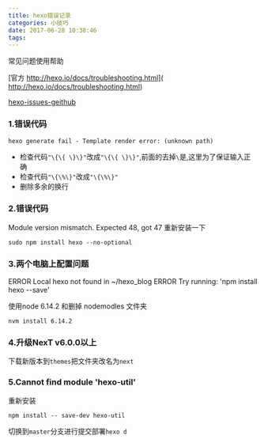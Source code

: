 ```yaml
---
title: hexo错误记录
categories: 小技巧
date: 2017-06-28 10:38:46
tags:
---
```


常见问题使用帮助

[官方 http://hexo.io/docs/troubleshooting.html]( http://hexo.io/docs/troubleshooting.html)

[hexo-issues-geithub](https://github.com/hexojs/hexo/issues)

### 1.错误代码

```
hexo generate fail - Template render error: (unknown path)
```
* 检查代码`"\{\{ \}\}"`改成`"\{\{ \}\}"`,前面的去掉`\`是,这里为了保证输入正确
* 检查代码`"\{\%\}"`改成`"\{\%\}"`
* 删除多余的换行

### 2.错误代码

Module version mismatch. Expected 48, got 47
重新安装一下

```
sudo npm install hexo --no-optional
```
### 3.两个电脑上配置问题

ERROR Local hexo not found in ~/hexo_blog
ERROR Try running: 'npm install hexo --save'

使用node 6.14.2 和删掉 nodemodles 文件夹
```
nvm install 6.14.2
```


### 4.升级NexT v6.0.0以上
下载新版本到`themes`把文件夹改名为`next`

### 5.Cannot find module 'hexo-util'

重新安装

```
npm install -- save-dev hexo-util
```

切换到`master`分支进行提交部署`hexo d`


